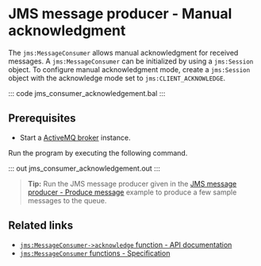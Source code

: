 # JMS message producer - Manual acknowledgment

The `jms:MessageConsumer` allows manual acknowledgment for received messages. A `jms:MessageConsumer` can be initialized by using a `jms:Session` object. To configure manual acknowledgment mode, create a `jms:Session` object with the acknowledge mode set to `jms:CLIENT_ACKNOWLEDGE`.

::: code jms_consumer_acknowledgement.bal :::

## Prerequisites
- Start a [ActiveMQ broker](https://activemq.apache.org/getting-started) instance.

Run the program by executing the following command.

::: out jms_consumer_acknowledgement.out :::

>**Tip:** Run the JMS message producer given in the [JMS message producer - Produce message](/learn/by-example/jms-producer-produce-message-send) example to produce a few sample messages to the queue.

## Related links
- [`jms:MessageConsumer->acknowledge` function - API documentation](https://lib.ballerina.io/ballerinax/java.jms/latest#MessageConsumer-acknowledge)
- [`jms:MessageConsumer` functions - Specification](https://github.com/ballerina-platform/module-ballerinax-java.jms/blob/master/docs/spec/spec.md#61-functions)
